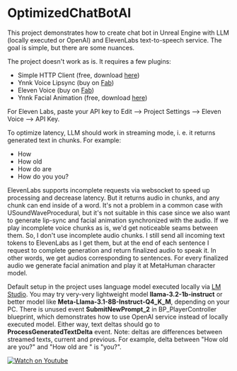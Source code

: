 # OptimizedChatBotAI

This project demonstrates how to create chat bot in Unreal Engine with LLM (locally executed or OpenAI) and ElevenLabs text-to-speech service. The goal is simple, but there are some nuances.

The project doesn't work as is. It requires a few plugins:
- Simple HTTP Client (free, download [here](https://github.com/AntiAnti/SimpleHttpClient-UE5/releases))
- Ynnk Voice Lipsync (buy on [Fab](https://www.fab.com/listings/c0c3315b-0d1d-4351-b091-299c437565ba))
- Eleven Voice (buy on [Fab](https://www.fab.com/listings/ecd17f81-8a90-4f69-bf3a-9b7cbd5a564c))
- Ynnk Facial Animation (free, download [here](https://vrmocapstudio.com/plugins.html))

For Eleven Labs, paste your API key to Edit --> Project Settings --> Eleven Voice --> API Key.

To optimize latency, LLM should work in streaming mode, i. e. it returns generated text in chunks. For example:
- How
- How old
- How do are
- How do you you?
  
ElevenLabs supports incomplete requests via websocket to speed up processing and decrease latency. But it returns audio in chunks, and any chunk can end inside of a word. It's not a problem in a common case with USoundWaveProcedural, but it's not suitable in this case since we also want to generate lip-sync and facial animation synchronized with the audio. If we play incomplete voice chunks as is, we'd get noticeable seams between them. So, I don't use incomplete audio chunks. I still send all incoming text tokens to ElevenLabs as I get them, but at the end of each sentence I request to complete generation and return finalized audio to speak it. In other words, we get audios corresponding to sentences. For every finalized audio we generate facial animation and play it at MetaHuman character model.

Default setup in the project uses language model executed locally via [LM Studio](https://lmstudio.ai/). You may try very-very lightweight model **llama-3.2-1b-instruct** or better model like **Meta-Llama-3.1-8B-Instruct-Q4_K_M**, depending on your PC. There is unused event **SubmitNewPrompt_2** in BP_PlayerController blueprint, which demonstrates how to use OpenAI service instead of locally executed model. Either way, text deltas should go to **ProcessGeneratedTextDelta** event. Note: deltas are differences between streamed texts, current and previous. For example, delta between "How old are you?" and "How old are " is "you?".

[![Watch on Youtube](https://img.youtube.com/vi/BRpex8FvjrE/0.jpg)](https://www.youtube.com/watch?v=BRpex8FvjrE)

